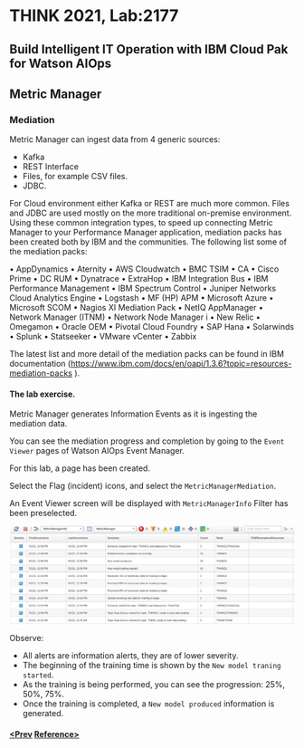 # THINK 2021, Lab:2177
## Build Intelligent IT Operation with IBM Cloud Pak for Watson AIOps
## Metric Manager
### Mediation

Metric Manager can ingest data from 4 generic sources:
-	Kafka 
-	REST Interface
-	Files, for example CSV files.
-	JDBC.

For Cloud environment either Kafka or REST are much more common.  Files and JDBC are used mostly on the more traditional on-premise environment.
Using these common integration types, to speed up connecting Metric Manager to your Performance Manager application, mediation packs has been created both by IBM and the communities.  The following list some of the mediation packs: 

•	AppDynamics
•	Aternity
•	AWS Cloudwatch
•	BMC TSIM
•	CA 
•	Cisco Prime 
•	DC RUM
•	Dynatrace
•	ExtraHop
•	IBM Integration Bus
•	IBM Performance Management
•	IBM Spectrum Control
•	Juniper Networks Cloud Analytics Engine
•	Logstash
•	MF (HP) APM
•	Microsoft Azure
•	Microsoft SCOM
•	Nagios XI Mediation Pack
•	NetIQ AppManager
•	Network Manager (ITNM)
•	Network Node Manager i
•	New Relic
•	Omegamon
•	Oracle OEM
•	Pivotal Cloud Foundry
•	SAP Hana
•	Solarwinds
•	Splunk
•	Statseeker
•	VMware vCenter
•	Zabbix

The latest list and more detail of the mediation packs can be found in IBM documentation (https://www.ibm.com/docs/en/oapi/1.3.6?topic=resources-mediation-packs ).

#### The lab exercise.

Metric Manager generates Information Events as it is ingesting the mediation data.

You can see the mediation progress and completion by going to the `Event Viewer` pages of Watson AIOps Event Manager.

For this lab, a page has been created.

Select the Flag (incident) icons, and select the `MetricManagerMediation`.

An Event Viewer screen will be displayed with `MetricManagerInfo` Filter has been preselected.  

<img src="./images/mediation_2.png" alt="Watson AIOps Metric Manager" width="900" align="center"/>
<br>

Observe:

- All alerts are information alerts, they are of lower severity.
- The beginning of the training time is shown by the `New model traning started`.
- As the training is being performed, you can see the progression: 25%, 50%, 75%.
- Once the training is completed, a `New model produced` information is generated.


#### [<Prev](../uc4)                                         [Reference>](../ref/)
